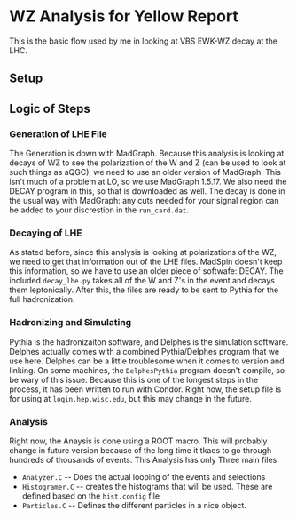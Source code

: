 # WZ Analysis for Yellow Report
This is the basic flow used by me in looking at VBS EWK-WZ decay at the LHC.  
## Setup

## Logic of Steps

### Generation of LHE File
The Generation is down with MadGraph. Because this analysis is looking at decays of WZ to see the polarization of the W and Z (can be used to look at such things as aQGC), we need to use an older version of MadGraph. This isn't much of a problem at LO, so we use MadGraph 1.5.17.  We also need the DECAY program in this, so that is downloaded as well. The decay is done in the usual way with MadGraph: any cuts needed for your signal region can be added to your discrestion in the `run_card.dat`. 

### Decaying of LHE
As stated before, since this analysis is looking at polarizations of the WZ, we need to get that information out of the LHE files. MadSpin doesn't keep this information, so we have to use an older piece of softwafe: DECAY. The included `decay_lhe.py` takes all of the W and Z's in the event and decays them leptonically. After this, the files are ready to be sent to Pythia for the full hadronization.

### Hadronizing and Simulating
Pythia is the hadronizaiton software, and Delphes is the simulation software. Delphes actually comes with a combined Pythia/Delphes program that we use here.
Delphes can be a little troublesome when it comes to version and linking. On some machines, the `DelphesPythia` program doesn't compile, so be wary of this issue. 
Because this is one of the longest steps in the process, it has been written to run with Condor.  Right now, the setup file is for using at `login.hep.wisc.edu`, but this may change in the future.

### Analysis
Right now, the Anaysis is done using a ROOT macro. This will probably change in future version because of the long time it tkaes to go through hundreds of thousands of events.  This Analysis has only Three main files
+ `Analyzer.C` -- Does the actual looping of the events and selections
+ `Histogramer.C` -- creates the histograms that will be used. These are defined based on the `hist.config` file
+ `Particles.C` -- Defines the different particles in a nice object.
